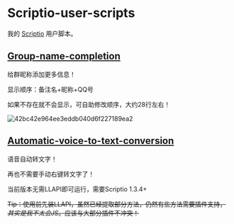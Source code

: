 # Scriptio-user-scripts

我的 [Scriptio](https://github.com/PRO-2684/Scriptio) 用户脚本。

## [Group-name-completion](./group-name-completion.js)

给群昵称添加更多信息！

显示顺序：备注名+昵称+QQ号

如果不存在就不会显示，可自助修改顺序，大约28行左右！

![42bc42e964ee3eddb040d6f227189ea2](https://github.com/Shapaper233/Scriptio-user-scripts/assets/157946924/b3d17aa2-0071-4f70-b34f-c3390e6baf71)

## [Automatic-voice-to-text-conversion](./automatic-voice-to-text-conversion.js)

语音自动转文字！

再也不需要手动右键转文字了！

当前版本无需LLAPI即可运行，需要Scriptio 1.3.4+

~~Tip：使用前先装LLAPI，虽然已经提取部分方法，仍然有些方法需要插件支持，_其实是我不太会JS_。应该与大部分插件不冲突！~~

